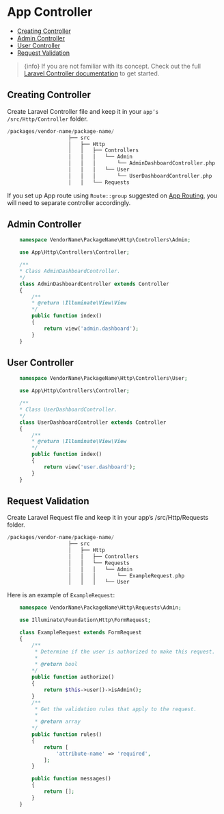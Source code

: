 # App Controller

  - [Creating Controller](#Creating-Controller)
  - [Admin Controller](#Admin-Controller)
  - [User Controller](#User-Controller)
  - [Request Validation](#Request-Validation)
  
> {info} If you are not familiar with its concept. Check out the full [Laravel Controller documentation](https://laravel.com/docs/master/controllers) to get started. 

<a name="Creating-Controller"></a>
## Creating Controller

Create Laravel Controller file and keep it in your `app’s /src/Http/Controller` folder. 

```php
/packages/vendor-name/package-name/
                    ├── src
                    │   ├── Http
                    │   │   ├── Controllers
                    │   │   │   └── Admin
                    │   │   │       └── AdminDashboardController.php
                    │   │   │   └── User   
                    │   │   │       └── UserDashboardController.php                                   
                    │   │   └── Requests

```

If you set up App route using `Route::group` suggested on [App Routing](app-routing.md), you will need to separate controller accordingly.

 
<a name="Admin-Controller"></a>

## Admin Controller
 

```php 
    namespace VendorName\PackageName\Http\Controllers\Admin;

    use App\Http\Controllers\Controller; 

    /**
    * Class AdminDashboardController.
    */
    class AdminDashboardController extends Controller
    {
        /**
        * @return \Illuminate\View\View
        */
        public function index()
        {
            return view('admin.dashboard');
        }
    }
``` 

<a name="User-Controller"></a>

## User Controller
 

```php 
    namespace VendorName\PackageName\Http\Controllers\User;

    use App\Http\Controllers\Controller; 

    /**
    * Class UserDashboardController.
    */
    class UserDashboardController extends Controller
    {
        /**
        * @return \Illuminate\View\View
        */
        public function index()
        {
            return view('user.dashboard');
        }
    }
``` 


<a name="Request-Validation"></a>
## Request Validation

Create Laravel Request file and keep it in your app’s /src/Http/Requests folder.
  
```php
/packages/vendor-name/package-name/
                    ├── src
                    │   ├── Http
                    │   │   ├── Controllers                
                    │   │   └── Requests
                    │   │   │   └── Admin
                    │   │   │       └── ExampleRequest.php
                    │   │   │   └── User                     

```

Here is an example of `ExampleRequest`:

```php
    namespace VendorName\PackageName\Http\Requests\Admin;

    use Illuminate\Foundation\Http\FormRequest;  

    class ExampleRequest extends FormRequest
    { 
        /**
         * Determine if the user is authorized to make this request.
         *
         * @return bool
        */
        public function authorize()
        {
            return $this->user()->isAdmin();
        }
        /**
         * Get the validation rules that apply to the request.
         *
         * @return array
        */
        public function rules()
        {        
            return [ 
                'attribute-name' => 'required', 
            ];
        }

        public function messages()
        { 
            return [];
        }
    }
```